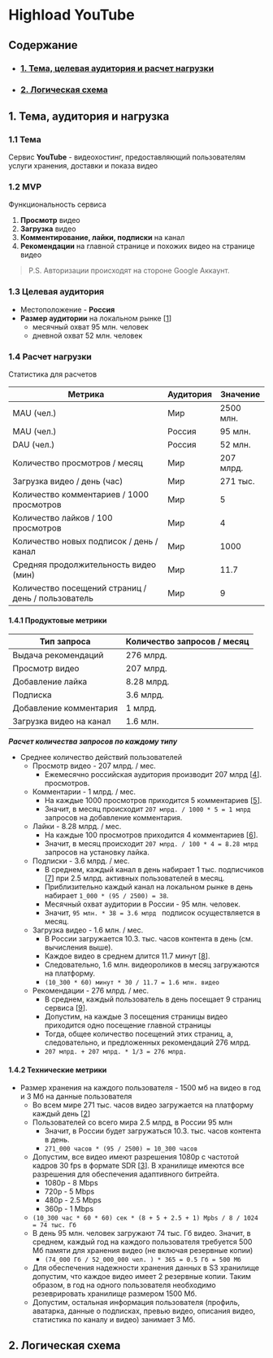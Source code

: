 # Highload YouTube

## Содержание
* ### [1. Тема, целевая аудитория и расчет нагрузки](#1)
* ### [2. Логическая схема](#2)

## 1. Тема, аудитория и нагрузка <a name="1"></a>

### 1.1 Тема
Сервис **YouTube** - видеохостинг, предоставляющий пользователям услуги хранения, доставки и показа видео

### 1.2 MVP
Функциональность сервиса
1. **Просмотр** видео
2. **Загрузка** видео
3. **Комментирование, лайки, подписки** на канал
4. **Рекомендации** на главной странице и похожих видео на странице видео

> P.S. Авторизации происходят на стороне Google Аккаунт.

### 1.3 Целевая аудитория
- Местоположение - **Россия**
- **Размер аудитории** на локальном рынке \[[1](https://mediascope.net/data/#internet)]
	- месячный охват 95 млн. человек
	- дневной охват 52 млн. человек

### 1.4 Расчет нагрузки

Статистика для расчетов

|Метрика|Аудитория|Значение|
| ------------- | --- |-------------|
|MAU (чел.)|Мир|2500 млн.|
|MAU (чел.)|Россия|95 млн.|
|DAU (чел.)|Россия|52 млн.|
|Количество просмотров / месяц|Мир|207 млрд.|
|Загрузка видео / день (час) |Мир|271 тыс.|
|Количество комментариев / 1000 просмотров |Мир|5|
|Количество лайков / 100 просмотров|Мир|4|
|Количество новых подписок / день / канал|Мир|1000|
|Средняя продолжительность видео (мин) |Мир|11.7|
|Количество посещений страниц / день / пользователь |Мир|9|

#### 1.4.1 Продуктовые метрики

|Тип запроса|Количество запросов / месяц|
| ------------- |-------------|
|Выдача рекомендаций|276 млрд.|
|Просмотр видео|207 млрд.|
|Добавление лайка|8.28 млрд.|
|Подписка|3.6 млрд.|
|Добавление комментария|1 млрд.|
|Загрузка видео на канал|1.6 млн.|

***Расчет количества запросов по каждому типу***
- Среднее количество действий пользователей
	- Просмотр видео - 207 млрд. / мес.
		- Ежемесячно российская аудитория производит 207 млрд \[[4](https://www.globalmediainsight.com/blog/youtube-users-statistics/#:~:text=YouTube%20Views%20by%20Country)]. просмотров.
	- Комментарии - 1 млрд. / мес.
		- На каждые 1000 просмотров приходится 5 комментариев \[[5](https://tubularlabs.com/blog/3-metrics-youtube-success/#:~:text=Comments%20to%20Views%3A%20How%20High%20is%20Engagement%3F)].
		- Значит, в месяц происходит ```207 млрд. / 1000 * 5 = 1 млрд``` запросов на добавление комментария.
	- Лайки - 8.28 млрд. / мес.
		- На каждые 100 просмотров приходится 4 комментариев \[[6](https://tubularlabs.com/blog/3-metrics-youtube-success/#:~:text=Likes%20to%20Views%3A%20How%20Popular%20is%20Your%20Video%3F)].
		- Значит, в месяц происходит ```207 млрд. / 100 * 4 = 8.28 млрд``` запросов на установку лайка.
	- Подписки - 3.6 млрд. / мес.
		- В среднем, каждый канал в день набирает 1 тыс. подписчиков \[[7](https://medium.com/@jasonrbodie/average-youtube-channel-growth-rate-f6837584c9ac)] при 2.5 млрд. активных пользователей в месяц.
		- Приблизительно каждый канал на локальном рынке в день набирает ```1_000 * (95 / 2500) = 38```.
		- Месячный охват аудитории в России - 95 млн. человек.
		- Значит, ```95 млн. * 38 = 3.6 млрд ``` подписок осуществляется в месяц. 
	- Загрузка видео - 1.6 млн. / мес.
		- В России загружается 10.3. тыс. часов контента в день (см. вычисления выше).
		- Каждое видео в среднем длится 11.7 минут \[[8](https://bloggingwizard.com/youtube-statistics/#:~:text=7.-,The%20average%20length%20of%20a%20YouTube%20video%20is%2011.7%20minutes,-According%20to%20Statista)].
		- Следовательно, 1.6 млн. видеороликов в месяц загружаются на платформу.  
		- ```(10_300 * 60) минут * 30 / 11.7 = 1.6 млн. видео```
	- Рекомендации -  276 млрд. / мес.
		- В среднем, каждый пользователь в день посещает 9 страниц сервиса \[[9](https://www.globalmediainsight.com/blog/youtube-users-statistics/#:~:text=An%20average%20YouTube%20visitor%20checks%20nearly%20nine%20pages%20per%20day.%C2%A0)].
		- Допустим, на каждые 3 посещения страницы видео приходится одно посещение главной страницы
		- Тогда, общее количество посещений этих страниц, а, следовательно, и предложенных рекомендаций 276 млрд. 
		- ```207 млрд. + 207 млрд. * 1/3 = 276 млрд.```
#### 1.4.2 Технические метрики
- Размер хранения на каждого пользователя - 1500 мб на видео в год и 3 Мб на данные пользователя
	- Во всем мире 271 тыс. часов видео загружается на платформу каждый день \[[2](https://www.wyzowl.com/youtube-stats/#:~:text=4.4%20minutes.-,How%20many%20videos%20are%20uploaded%20to%20YouTube%20every%20day%3F,-Around%203.7m%20new)]
	- Пользователей со всего мира 2.5 млрд, в России 95 млн
		- Значит, в России будет загружаться 10.3. тыс. часов контента в день.
		- ```271_000 часов * (95 / 2500) = 10_300 часов```
	- Допустим, все видео имеют разрешения 1080p с частотой кадров 30 fps в формате SDR \[[3](https://support.google.com/youtube/answer/1722171?hl=en#zippy=%2Cframe-rate%2Cbitrate%2Cvideo-codec-h%2Cvideo-resolution-and-aspect-ratio%2Ccolor-space:~:text=Recommended%20video%20bitrates%20for%20SDR%20uploads)]. В хранилище имеются все разрешения для обеспечения адаптивного битрейта.
		- 1080p - 8 Mbps
		- 720p - 5 Mbps                                                 
		- 480p - 2.5 Mbps
		- 360p - 1 Mbps
	- ```(10_300 час * 60 * 60) сек * (8 + 5 + 2.5 + 1) Mpbs / 8 / 1024 = 74 тыс. Гб```
	- В день 95 млн. человек загружают 74 тыс. Гб видео. Значит, в среднем, каждый год на каждого пользователя требуется 500 Мб памяти для хранения видео (не включая резервные копии)
		- ```(74_000 Гб / 52_000_000 чел. ) * 365 = 0.5 Гб = 500 Мб```
	- Для обеспечения надежности хранения данных в S3 хранилище допустим, что каждое видео имеет 2 резервные копии. Таким образом, в год на одного пользователя необходимо резеврировать хранилище размером 1500 Мб. 
	- Допустим, остальная информация пользователя (профиль, аватарка, данные о подписках, превью видео, описания видео, статистика по каналу и видео) занимает 3 Мб.
## 2. Логическая схема <a name="2"></a>

